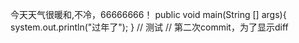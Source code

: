 今天天气很暖和,不冷，66666666！
public void main(String [] args){
system.out.println("过年了");
}
// 测试
// 第二次commit，为了显示diff